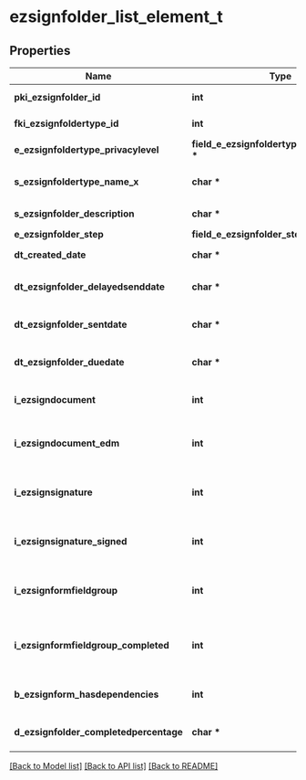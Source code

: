 # ezsignfolder_list_element_t

## Properties
Name | Type | Description | Notes
------------ | ------------- | ------------- | -------------
**pki_ezsignfolder_id** | **int** | The unique ID of the Ezsignfolder | 
**fki_ezsignfoldertype_id** | **int** | The unique ID of the Ezsignfoldertype. | 
**e_ezsignfoldertype_privacylevel** | **field_e_ezsignfoldertype_privacylevel_t \*** |  | 
**s_ezsignfoldertype_name_x** | **char \*** | The name of the Ezsignfoldertype in the language of the requester | 
**s_ezsignfolder_description** | **char \*** | The description of the Ezsignfolder | 
**e_ezsignfolder_step** | **field_e_ezsignfolder_step_t \*** |  | 
**dt_created_date** | **char \*** | The date and time at which the object was created | 
**dt_ezsignfolder_delayedsenddate** | **char \*** | The date and time at which the Ezsignfolder will be sent in the future. | [optional] 
**dt_ezsignfolder_sentdate** | **char \*** | The date and time at which the Ezsignfolder was sent the last time. | [optional] 
**dt_ezsignfolder_duedate** | **char \*** | The maximum date and time at which the Ezsignfolder can be signed. | [optional] 
**i_ezsigndocument** | **int** | The total number of Ezsigndocument in the folder | 
**i_ezsigndocument_edm** | **int** | The total number of Ezsigndocument in the folder that were saved in the edm system | 
**i_ezsignsignature** | **int** | The total number of signature blocks in all Ezsigndocuments in the folder | 
**i_ezsignsignature_signed** | **int** | The total number of already signed signature blocks in all Ezsigndocuments in the folder | 
**i_ezsignformfieldgroup** | **int** | The total number of Ezsignformfieldgroup in all Ezsigndocuments in the folder | 
**i_ezsignformfieldgroup_completed** | **int** | The total number of completed Ezsignformfieldgroup in all Ezsigndocuments in the folder | 
**b_ezsignform_hasdependencies** | **int** | Whether the Ezsignform/Ezsignsignatures has dependencies or not | [optional] 
**d_ezsignfolder_completedpercentage** | **char \*** | Whether the Ezsignform/Ezsignsignatures has dependencies or not | 

[[Back to Model list]](../README.md#documentation-for-models) [[Back to API list]](../README.md#documentation-for-api-endpoints) [[Back to README]](../README.md)


